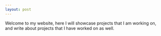```yaml
---
layout: post
---
```

Welcome to my website, here I will showcase projects that I am working on, and write about projects that I have worked on as well.

